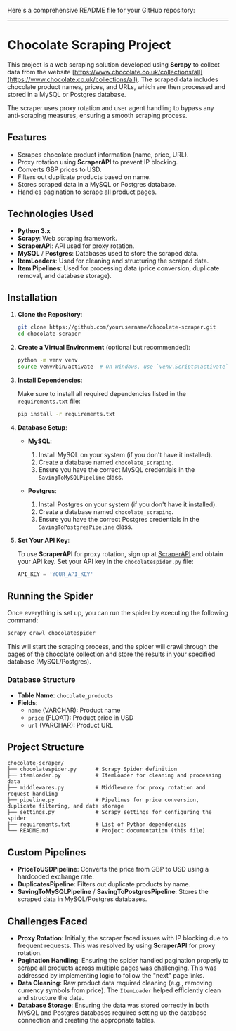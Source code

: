 Here's a comprehensive README file for your GitHub repository:

---

# **Chocolate Scraping Project**

This project is a web scraping solution developed using **Scrapy** to collect data from the website [https://www.chocolate.co.uk/collections/all](https://www.chocolate.co.uk/collections/all). The scraped data includes chocolate product names, prices, and URLs, which are then processed and stored in a MySQL or Postgres database.

The scraper uses proxy rotation and user agent handling to bypass any anti-scraping measures, ensuring a smooth scraping process.

## **Features**

- Scrapes chocolate product information (name, price, URL).
- Proxy rotation using **ScraperAPI** to prevent IP blocking.
- Converts GBP prices to USD.
- Filters out duplicate products based on name.
- Stores scraped data in a MySQL or Postgres database.
- Handles pagination to scrape all product pages.

## **Technologies Used**

- **Python 3.x**
- **Scrapy**: Web scraping framework.
- **ScraperAPI**: API used for proxy rotation.
- **MySQL** / **Postgres**: Databases used to store the scraped data.
- **ItemLoaders**: Used for cleaning and structuring the scraped data.
- **Item Pipelines**: Used for processing data (price conversion, duplicate removal, and database storage).

## **Installation**

1. **Clone the Repository**:
   
   ```bash
   git clone https://github.com/yourusername/chocolate-scraper.git
   cd chocolate-scraper
   ```

2. **Create a Virtual Environment** (optional but recommended):

   ```bash
   python -m venv venv
   source venv/bin/activate  # On Windows, use `venv\Scripts\activate`
   ```

3. **Install Dependencies**:

   Make sure to install all required dependencies listed in the `requirements.txt` file:

   ```bash
   pip install -r requirements.txt
   ```

4. **Database Setup**:

   - **MySQL**:
     1. Install MySQL on your system (if you don't have it installed).
     2. Create a database named `chocolate_scraping`.
     3. Ensure you have the correct MySQL credentials in the `SavingToMySQLPipeline` class.

   - **Postgres**:
     1. Install Postgres on your system (if you don't have it installed).
     2. Create a database named `chocolate_scraping`.
     3. Ensure you have the correct Postgres credentials in the `SavingToPostgresPipeline` class.

5. **Set Your API Key**:
   
   To use **ScraperAPI** for proxy rotation, sign up at [ScraperAPI](https://www.scraperapi.com/) and obtain your API key. Set your API key in the `chocolatespider.py` file:

   ```python
   API_KEY = 'YOUR_API_KEY'
   ```

## **Running the Spider**

Once everything is set up, you can run the spider by executing the following command:

```bash
scrapy crawl chocolatespider
```

This will start the scraping process, and the spider will crawl through the pages of the chocolate collection and store the results in your specified database (MySQL/Postgres).

### **Database Structure**

- **Table Name**: `chocolate_products`
- **Fields**:
  - `name` (VARCHAR): Product name
  - `price` (FLOAT): Product price in USD
  - `url` (VARCHAR): Product URL

## **Project Structure**

```
chocolate-scraper/
├── chocolatespider.py      # Scrapy Spider definition
├── itemloader.py           # ItemLoader for cleaning and processing data
├── middlewares.py          # Middleware for proxy rotation and request handling
├── pipeline.py             # Pipelines for price conversion, duplicate filtering, and data storage
├── settings.py             # Scrapy settings for configuring the spider
├── requirements.txt        # List of Python dependencies
└── README.md               # Project documentation (this file)
```

## **Custom Pipelines**

- **PriceToUSDPipeline**: Converts the price from GBP to USD using a hardcoded exchange rate.
- **DuplicatesPipeline**: Filters out duplicate products by name.
- **SavingToMySQLPipeline** / **SavingToPostgresPipeline**: Stores the scraped data in MySQL/Postgres databases.

## **Challenges Faced**

- **Proxy Rotation**: Initially, the scraper faced issues with IP blocking due to frequent requests. This was resolved by using **ScraperAPI** for proxy rotation.
- **Pagination Handling**: Ensuring the spider handled pagination properly to scrape all products across multiple pages was challenging. This was addressed by implementing logic to follow the "next" page links.
- **Data Cleaning**: Raw product data required cleaning (e.g., removing currency symbols from price). The `ItemLoader` helped efficiently clean and structure the data.
- **Database Storage**: Ensuring the data was stored correctly in both MySQL and Postgres databases required setting up the database connection and creating the appropriate tables.

